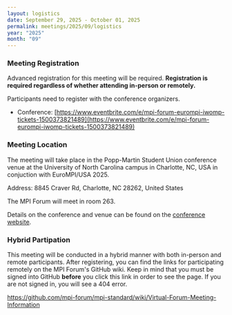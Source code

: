```yaml
---
layout: logistics
date: September 29, 2025 - October 01, 2025
permalink: meetings/2025/09/logistics
year: "2025"
month: "09"
---
```


### Meeting Registration

Advanced registration for this meeting will be required. **Registration is
required regardless of whether attending in-person or remotely.**

Participants need to register with the conference organizers.

* Conference: [https://www.eventbrite.com/e/mpi-forum-eurompi-iwomp-tickets-1500373821489](https://www.eventbrite.com/e/mpi-forum-eurompi-iwomp-tickets-1500373821489)

### Meeting Location


The meeting will take place in the Popp-Martin Student Union conference venue
at the University of North Carolina campus in Charlotte, NC, USA in conjuction
with EuroMPI/USA 2025.

Address: 8845 Craver Rd, Charlotte, NC 28262, United States

The MPI Forum will meet in room 263.

Details on the conference and venue can be found on the [conference
website](https://eurompi.org/venue).

### Hybrid Partipation

This meeting will be conducted in a hybrid manner with both in-person and remote
participants. After registering, you can find the links for participating
remotely on the MPI Forum's GitHub wiki. Keep in mind that you must be signed
into GitHub **before** you click this link in order to see the page. If you are
not signed in, you will see a 404 error.

https://github.com/mpi-forum/mpi-standard/wiki/Virtual-Forum-Meeting-Information
